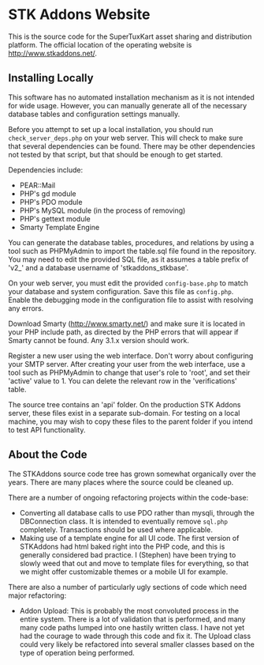 STK Addons Website
==================

This is the source code for the SuperTuxKart asset sharing and distribution
platform. The official location of the operating website is http://www.stkaddons.net/.

Installing Locally
------------------

This software has no automated installation mechanism as it is not intended for wide
usage. However, you can manually generate all of the necessary database tables and
configuration settings manually.

Before you attempt to set up a local installation, you should run `check_server_deps.php`
on your web server. This will check to make sure that several dependencies can be found.
There may be other dependencies not tested by that script, but that should be enough to
get started.

Dependencies include:
* PEAR::Mail
* PHP's gd module
* PHP's PDO module
* PHP's MySQL module (in the process of removing)
* PHP's gettext module
* Smarty Template Engine

You can generate the database tables, procedures, and relations by using a tool such as
PHPMyAdmin to import the table.sql file found in the repository. You may need to edit
the provided SQL file, as it assumes a table prefix of 'v2_' and a database username of
'stkaddons_stkbase'.

On your web server, you must edit the provided `config-base.php` to match your database
and system configuration. Save this file as `config.php`. Enable the debugging mode in
the configuration file to assist with resolving any errors.

Download Smarty (http://www.smarty.net/) and make sure it is located in your PHP
include path, as directed by the PHP errors that will appear if Smarty cannot be found.
Any 3.1.x version should work.

Register a new user using the web interface. Don't worry about configuring your SMTP
server. After creating your user from the web interface, use a tool such as PHPMyAdmin
to change that user's role to 'root', and set their 'active' value to 1. You can delete
the relevant row in the 'verifications' table.

The source tree contains an 'api' folder. On the production STK Addons server,
these files exist in a separate sub-domain. For testing on a local machine, you
may wish to copy these files to the parent folder if you intend to test API
functionality.

About the Code
--------------

The STKAddons source code tree has grown somewhat organically over the years. There
are many places where the source could be cleaned up.

There are a number of ongoing refactoring projects within the code-base:
* Converting all database calls to use PDO rather than mysqli, through the DBConnection
  class. It is intended to eventually remove `sql.php` completely. Transactions should
  be used where applicable.
* Making use of a template engine for all UI code. The first version of STKAddons had
  html baked right into the PHP code, and this is generally considered bad practice.
  I (Stephen) have been trying to slowly weed that out and move to template files for
  everything, so that we might offer customizable themes or a mobile UI for example.

There are also a number of particularly ugly sections of code which need major
refactoring:
* Addon Upload: This is probably the most convoluted process in the entire system.
  There is a lot of validation that is performed, and many many code paths lumped
  into one hastily written class. I have not yet had the courage to wade through
  this code and fix it. The Upload class could very likely be refactored into several
  smaller classes based on the type of operation being performed.
